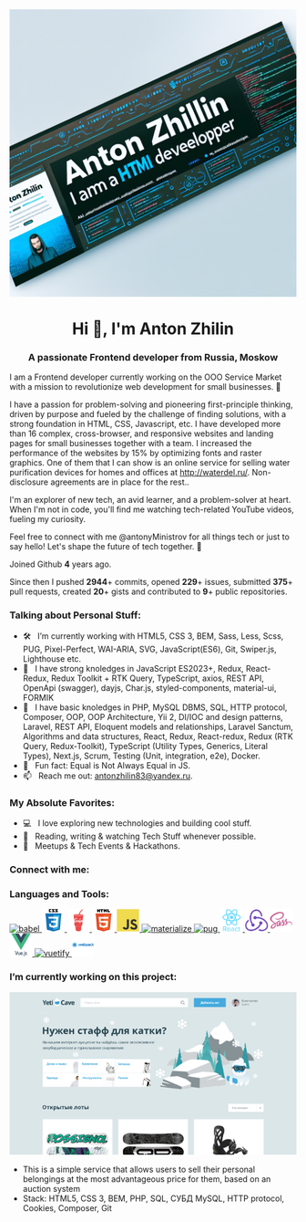 <img align="center" src="https://github.com/ministrov/ministrov/blob/main/HTML%20developer.webp" />

<h1 align="center">Hi 👋, I'm Anton Zhilin</h1>
<h3 align="center">A passionate Frontend developer from Russia, Moskow</h3>

I am a Frontend developer currently working on the OOO Service Market with a mission to revolutionize web development for small businesses. 🚀

I have a passion for problem-solving and pioneering first-principle thinking, driven by purpose and fueled by the challenge of finding solutions, with a strong foundation in HTML, CSS, Javascript, etc. I have developed more than 16 complex, cross-browser, and responsive websites and landing pages for small businesses together with a team. I increased the performance of the websites by 15% by optimizing fonts and raster graphics. One of them that I can show is an online service for selling water purification devices for homes and offices at http://waterdel.ru/. Non-disclosure agreements are in place for the rest..

I'm an explorer of new tech, an avid learner, and a problem-solver at heart. When I'm not in code, you'll find me watching tech-related YouTube videos, fueling my curiosity.

Feel free to connect with me @antonyMinistrov for all things tech or just to say hello! Let's shape the future of tech together. 🌟

Joined Github **4** years ago.

Since then I pushed **2944**+ commits, opened **229**+ issues, submitted **375**+ pull requests, created **20**+ gists and contributed to **9**+ public repositories.

### Talking about Personal Stuff:

- 🛠 &nbsp; I’m currently working with HTML5, CSS 3, BEM, Sass, Less, Scss, PUG, Pixel-Perfect, WAI-ARIA, SVG, JavaScript(ES6), Git, Swiper.js, Lighthouse etc.
- 🚀 &nbsp; I have strong knoledges in JavaScript ES2023+, Redux, React-Redux, Redux Toolkit + RTK Query, TypeScript, axios, REST API, OpenApi (swagger), dayjs, Char.js, styled-components, material-ui, FORMIK
- 🚀 &nbsp; I have basic knoledges in PHP, MySQL DBMS, SQL, HTTP protocol, Composer, OOP, OOP Architecture, Yii 2, DI/IOC and design patterns, Laravel, REST API, Eloquent models and relationships, Laravel Sanctum, Algorithms and data structures, React, Redux, React-redux, Redux (RTK Query, Redux-Toolkit), TypeScript (Utility Types, Generics, Literal Types), Next.js, Scrum, Testing (Unit, integration, e2e), Docker.
- 👾 &nbsp; Fun fact: Equal is Not Always Equal in JS.
- 📫 &nbsp; Reach me out: antonzhilin83@yandex.ru.

### My Absolute Favorites:

- 💻 &nbsp; I love exploring new technologies and building cool stuff.
- 📰 &nbsp; Reading, writing & watching Tech Stuff whenever possible.
- 🍕 &nbsp; Meetups & Tech Events & Hackathons.

<h3 align="left">Connect with me:</h3>

<h3 align="left">Languages and Tools:</h3>
<p align="left"> <a href="https://babeljs.io/" target="_blank" rel="noreferrer"> <img src="https://www.vectorlogo.zone/logos/babeljs/babeljs-icon.svg" alt="babel" width="40" height="40"/> </a> <a href="https://www.w3schools.com/css/" target="_blank" rel="noreferrer"> <img src="https://raw.githubusercontent.com/devicons/devicon/master/icons/css3/css3-original-wordmark.svg" alt="css3" width="40" height="40"/> </a> <a href="https://gulpjs.com" target="_blank" rel="noreferrer"> <img src="https://raw.githubusercontent.com/devicons/devicon/master/icons/gulp/gulp-plain.svg" alt="gulp" width="40" height="40"/> </a> <a href="https://www.w3.org/html/" target="_blank" rel="noreferrer"> <img src="https://raw.githubusercontent.com/devicons/devicon/master/icons/html5/html5-original-wordmark.svg" alt="html5" width="40" height="40"/> </a> <a href="https://developer.mozilla.org/en-US/docs/Web/JavaScript" target="_blank" rel="noreferrer"> <img src="https://raw.githubusercontent.com/devicons/devicon/master/icons/javascript/javascript-original.svg" alt="javascript" width="40" height="40"/> </a> <a href="https://materializecss.com/" target="_blank" rel="noreferrer"> <img src="https://raw.githubusercontent.com/prplx/svg-logos/5585531d45d294869c4eaab4d7cf2e9c167710a9/svg/materialize.svg" alt="materialize" width="40" height="40"/> </a> <a href="https://pugjs.org" target="_blank" rel="noreferrer"> <img src="https://cdn.worldvectorlogo.com/logos/pug.svg" alt="pug" width="40" height="40"/> </a> <a href="https://reactjs.org/" target="_blank" rel="noreferrer"> <img src="https://raw.githubusercontent.com/devicons/devicon/master/icons/react/react-original-wordmark.svg" alt="react" width="40" height="40"/> </a> <a href="https://redux.js.org" target="_blank" rel="noreferrer"> <img src="https://raw.githubusercontent.com/devicons/devicon/master/icons/redux/redux-original.svg" alt="redux" width="40" height="40"/> </a> <a href="https://sass-lang.com" target="_blank" rel="noreferrer"> <img src="https://raw.githubusercontent.com/devicons/devicon/master/icons/sass/sass-original.svg" alt="sass" width="40" height="40"/> </a> <a href="https://vuejs.org/" target="_blank" rel="noreferrer"> <img src="https://raw.githubusercontent.com/devicons/devicon/master/icons/vuejs/vuejs-original-wordmark.svg" alt="vuejs" width="40" height="40"/> </a> <a href="https://vuetifyjs.com/en/" target="_blank" rel="noreferrer"> <img src="https://bestofjs.org/logos/vuetify.svg" alt="vuetify" width="40" height="40"/> </a> <a href="https://webpack.js.org" target="_blank" rel="noreferrer"> <img src="https://raw.githubusercontent.com/devicons/devicon/d00d0969292a6569d45b06d3f350f463a0107b0d/icons/webpack/webpack-original-wordmark.svg" alt="webpack" width="40" height="40"/> </a> </p>

### I’m currently working on this project:

![Alt text](yeticave.jpg)


- This is a simple service that allows users to sell their personal belongings at the most advantageous price for them, based on an auction system
- Stack: HTML5, CSS 3, BEM, PHP, SQL, СУБД MySQL, HTTP protocol, Cookies, Composer, Git

